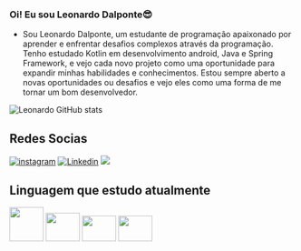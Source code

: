 ### Oi! Eu sou Leonardo Dalponte😎

* Sou Leonardo Dalponte, um estudante de programação apaixonado por aprender e enfrentar desafios complexos através da programação. Tenho estudado Kotlin em desenvolvimento android, Java e Spring Framework, e vejo cada novo projeto como uma oportunidade para expandir minhas habilidades e conhecimentos. Estou sempre aberto a novas oportunidades ou desafios e vejo eles como uma forma de me tornar um bom desenvolvedor.

![Leonardo GitHub stats](https://github-readme-stats.vercel.app/api?username=LeonardoDalponte&show_icons=true&theme=highcontrast)

## Redes Socias 

[![instagram](https://img.shields.io/badge/Instagram-E4405F?style=for-the-badge&logo=instagram&logoColor=white)](https://www.instagram.com/leo.dalponte_/)
[![Linkedin](https://img.shields.io/badge/LinkedIn-0077B5?style=for-the-badge&logo=linkedin&logoColor=white)](https://www.linkedin.com/feed/)
<a href="mailto:kauanprog@gmail.com"><img src="https://img.shields.io/badge/Gmail-D14836?style=for-the-badge&logo=gmail&logoColor=white%22%3E"></a>

## Linguagem que estudo atualmente
<img src="https://cdn.jsdelivr.net/gh/devicons/devicon/icons/java/java-original.svg" width="60" height="60" />  <img src="https://cdn.jsdelivr.net/gh/devicons/devicon/icons/androidstudio/androidstudio-original.svg" width="60" height="50" /> 
<img src="https://cdn.jsdelivr.net/gh/devicons/devicon/icons/kotlin/kotlin-original.svg" width="60" height="45" />
<img src="https://cdn.jsdelivr.net/gh/devicons/devicon/icons/spring/spring-original.svg" width="60" height="45" />

